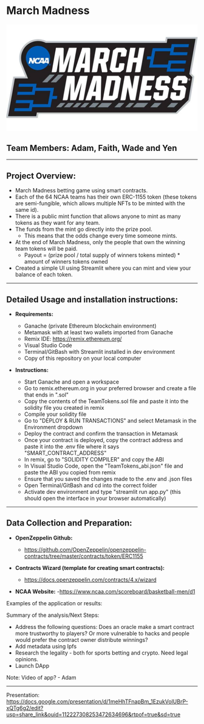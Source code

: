 # March Madness
![Image](./Images/marchmadness_logo_ncaa.gif)
## Team Members: Adam, Faith, Wade and Yen
---

## Project Overview:

- March Madness betting game using smart contracts.
- Each of the 64 NCAA teams has their own ERC-1155 token (these tokens are semi-fungible, which allows multiple NFTs to be minted with the same id).
- There is a public mint function that allows anyone to mint as many tokens as they want for any team.
- The funds from the mint go directly into the prize pool.
    - This means that the odds change every time someone mints.
- At the end of March Madness, only the people that own the winning team tokens will be paid. 
    - Payout = (prize pool / total supply of winners tokens minted) * amount of winners tokens owned
- Created a simple UI using Streamlit where you can mint and view your balance of each token.
---
## Detailed Usage and installation instructions:

- **Requirements:**

    - Ganache (private Ethereum blockchain environment)
    - Metamask with at least two wallets imported from Ganache
    - Remix IDE: https://remix.ethereum.org/
    - Visual Studio Code
    - Terminal/GitBash with Streamlit installed in dev environment
    - Copy of this repository on your local computer
- **Instructions:**

    - Start Ganache and open a workspace
    - Go to remix.ethereum.org in your preferred browser and create a file that ends in ".sol"
    - Copy the contents of the TeamTokens.sol file and paste it into the solidity file you created in remix
    - Compile your solidity file
    - Go to "DEPLOY & RUN TRANSACTIONS" and select Metamask in the Environment dropdown
    - Deploy the contract and confirm the transaction in Metamask
    - Once your contract is deployed, copy the contract address and paste it into the .env file where it says "SMART_CONTRACT_ADDRESS"
    - In remix, go to "SOLIDITY COMPILER" and copy the ABI
    - In Visual Studio Code, open the "TeamTokens_abi.json" file and paste the ABI you copied from remix
    - Ensure that you saved the changes made to the .env and .json files
    - Open Terminal/GitBash and cd into the correct folder
    - Activate dev environment and type "streamlit run app.py" (this should open the interface in your browser automatically)
--- 

## Data Collection and Preparation:

- **OpenZeppelin Github:**
    - https://github.com/OpenZeppelin/openzeppelin-contracts/tree/master/contracts/token/ERC1155
- **Contracts Wizard (template for creating smart contracts):**
    - https://docs.openzeppelin.com/contracts/4.x/wizard

- **NCAA Website:**
    -https://www.ncaa.com/scoreboard/basketball-men/d1

Examples of the application or results:

Summary of the analysis/Next Steps: 
- Address the following questions: Does an oracle make a smart contract more trustworthy to players? Or more vulnerable to hacks and people would prefer the contract owner distribute winnings?
- Add metadata using Ipfs
- Research the legality - both for sports betting and crypto. Need legal opinions.
- Launch DApp

Note: Video of app? - Adam

---
Presentation: https://docs.google.com/presentation/d/1meHhTFnapBm_1EzukVolUBrP-xQTg6g2/edit?usp=share_link&ouid=112227308253472634696&rtpof=true&sd=true


